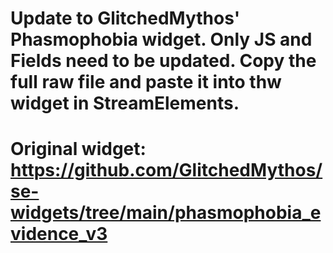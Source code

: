 # Update to GlitchedMythos' Phasmophobia widget. Only JS and Fields need to be updated. Copy the full raw file and paste it into thw widget in StreamElements.
# Original widget: https://github.com/GlitchedMythos/se-widgets/tree/main/phasmophobia_evidence_v3
